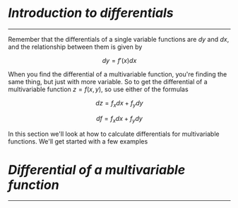 # *Introduction to differentials*
---
Remember that the differentials of a single variable functions are $dy$ and $dx$, and the relationship between them is given by 

$$
dy = f'(x)dx
$$

When you find the differential of a multivariable function, you're finding the same thing, but just with more variable. So to get the differential of a multivariable function $z = f(x,y)$, so use either of the formulas

$$
dz = f_xdx + f_ydy
$$

$$
df = f_xdx+f_ydy
$$

In this section we'll look at how to calculate differentials for multivariable functions. We'll get started with a few examples

# *Differential of a multivariable function*
---